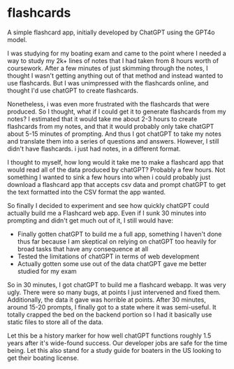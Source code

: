 # flashcards
A simple flashcard app, initially developed by ChatGPT using the GPT4o model. 

I was studying for my boating exam and came to the point where I needed a way to study my 2k+ lines of notes that I had taken from 8 hours worth of coursework. After a few minutes of just skimming through the notes, I thought I wasn't getting anything out of that method and instead wanted to use flashcards. But I was unimpressed with the flashcards online, and thought I'd use chatGPT to create flashcards. 

Nonetheless, i was even more frustrated with the flashcards that were produced. So I thought, what if I could get it to generate flashcards from my notes? I estimated that it would take me about 2-3 hours to create flashcards from my notes, and that it would probably only take chatGPT about 5-15 minutes of prompting. And thus I got chatGPT to take my notes and translate them into a series of questions and answers. However, I still didn't have flashcards. i just had notes, in a different format. 

I thought to myself, how long would it take me to make a flashcard app that would read all of the data produced by chatGPT? Probably a few hours. Not something I wanted to sink a few hours into when i could probably just download a flashcard app that accepts csv data and prompt chatGPT to get the text formatted into the CSV format the app wanted. 

So finally I decided to experiment and see how quickly chatGPT could actually build me a Flashcard web app. Even if I sunk 30 minutes into prompting and didn't get much out of it, I still would have:

- Finally gotten chatGPT to build me a full app, something I haven't done thus far because I am skeptical on relying on chatGPT too heavily for broad tasks that have any consequence at all
- Tested the limitations of chatGPT in terms of web development
- Actually gotten some use out of the data chatGPT gave me better studied for my exam

So in 30 minutes, I got chatGPT to build me a flashcard webapp. It was very ugly. There were so many bugs, at points I just intervened and fixed them. Additionally, the data it gave was horrible at points. After 30 minutes, around 15-20 prompts, I finally got to a state where it was semi-useful. It totally crapped the bed on the backend portion so I had it basically use static files to store all of the data. 

Let this be a history marker for how well chatGPT functions roughly 1.5 years after it's wide-found success. Our developer jobs are safe for the time being. Let this also stand for a study guide for boaters in the US looking to get their boating license. 

